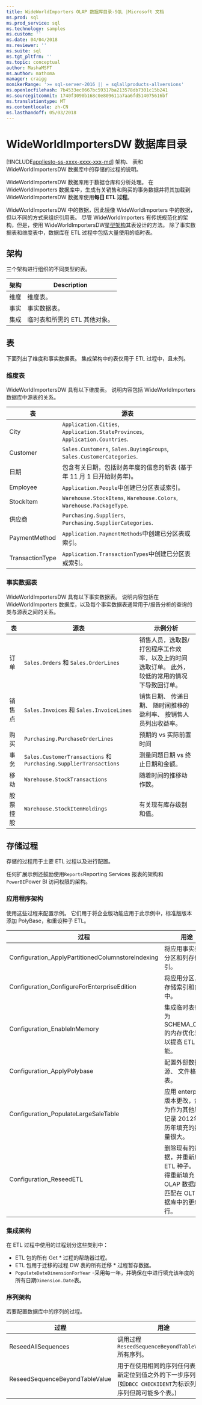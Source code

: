 ```yaml
---
title: WideWorldImporters OLAP 数据库目录-SQL |Microsoft 文档
ms.prod: sql
ms.prod_service: sql
ms.technology: samples
ms.custom: ''
ms.date: 04/04/2018
ms.reviewer: ''
ms.suite: sql
ms.tgt_pltfrm: ''
ms.topic: conceptual
author: MashaMSFT
ms.author: mathoma
manager: craigg
monikerRange: '>= sql-server-2016 || = sqlallproducts-allversions'
ms.openlocfilehash: 7b4533ec0667bc59317ba213578db7301c15b241
ms.sourcegitcommit: 1740f3090b168c0e809611a7aa6fd514075616bf
ms.translationtype: MT
ms.contentlocale: zh-CN
ms.lasthandoff: 05/03/2018
---
```

# <a name="wideworldimportersdw-database-catalog"></a>WideWorldImportersDW 数据库目录
[!INCLUDE[appliesto-ss-xxxx-xxxx-xxx-md](../includes/appliesto-ss-xxxx-xxxx-xxx-md.md)]
架构、 表和 WideWorldImportersDW 数据库中的存储的过程的说明。 

WideWorldImportersDW 数据库用于数据仓库和分析处理。 在 WideWorldImporters 数据库中，生成有关销售和购买的事务数据并将其加载到 WideWorldImportersDW 数据库使用**每日 ETL 过程**。

WideWorldImportersDW 中的数据，因此镜像 WideWorldImporters 中的数据，但以不同的方式来组织引用表。 尽管 WideWorldImporters 有传统规范化的架构，但是，使用 WideWorldImportersDW[星型架构](https://wikipedia.org/wiki/Star_schema)其表设计的方法。 除了事实数据表和维度表中，数据库在 ETL 过程中包括大量使用的临时表。

## <a name="schemas"></a>架构

三个架构进行组织的不同类型的表。

|架构|Description|
|-----------------------------|---------------------|
|维度|维度表。|
|事实|事实数据表。|  
|集成|临时表和所需的 ETL 其他对象。|  

## <a name="tables"></a>表

下面列出了维度和事实数据表。 集成架构中的表仅用于 ETL 过程中，且未列。

### <a name="dimension-tables"></a>维度表

WideWorldImportersDW 具有以下维度表。 说明内容包括 WideWorldImporters 数据库中源表的关系。

|表|源表|
|-----------------------------|---------------------|
|City|`Application.Cities`, `Application.StateProvinces`, `Application.Countries`.|
|Customer|`Sales.Customers`, `Sales.BuyingGroups`, `Sales.CustomerCategories`.|
|日期|包含有关日期，包括财务年度的信息的新表 (基于年 11 月 1 日开始财务年)。|
|Employee|`Application.People`中创建已分区表或索引。|
|StockItem|`Warehouse.StockItems`, `Warehouse.Colors`, `Warehouse.PackageType`.|
|供应商|`Purchasing.Suppliers`, `Purchasing.SupplierCategories`.|
|PaymentMethod|`Application.PaymentMethods`中创建已分区表或索引。|
|TransactionType|`Application.TransactionTypes`中创建已分区表或索引。|

### <a name="fact-tables"></a>事实数据表

WideWorldImportersDW 具有以下事实数据表。 说明内容包括在 WideWorldImporters 数据库，以及每个事实数据表通常用于/报告分析的查询的类与源表之间的关系。

|表|源表|示例分析|
|-----------------------------|---------------------|---------------------|
|订单|`Sales.Orders` 和 `Sales.OrderLines`|销售人员，选取器/打包程序工作效率，以及上的时间选取订单。 此外，较低的常用的情况下导致回订单。|
|销售点|`Sales.Invoices` 和 `Sales.InvoiceLines`|销售日期、 传递日期、 随时间推移的盈利率、 按销售人员列出收益率。|
|购买|`Purchasing.PurchaseOrderLines`|预期的 vs 实际前置时间|
|事务|`Sales.CustomerTransactions` 和 `Purchasing.SupplierTransactions`|测量问题日期 vs 终止日期和金额。|
|移动|`Warehouse.StockTransactions`|随着时间的推移动作数。|
|股票控股|`Warehouse.StockItemHoldings`|有关现有库存级别和值。|

## <a name="stored-procedures"></a>存储过程

存储的过程用于主要 ETL 过程以及进行配置。

任何扩展示例还鼓励使用`Reports`Reporting Services 报表的架构和`PowerBI`Power BI 访问权限的架构。

### <a name="application-schema"></a>应用程序架构

使用这些过程来配置示例。 它们用于将企业版功能应用于此示例中，标准版版本添加 PolyBase，和重设种子 ETL。

|过程|用途|
|-----------------------------|---------------------|
|Configuration_ApplyPartitionedColumnstoreIndexing|将应用事实表的分区和列存储索引。|
|Configuration_ConfigureForEnterpriseEdition|将应用分区，列存储索引和内存中。|
|Configuration_EnableInMemory|集成临时表替换为 SCHEMA_ONLY 的内存优化表，以提高 ETL 性能。|
|Configuration_ApplyPolybase|配置外部数据源、 文件格式和表。|
|Configuration_PopulateLargeSaleTable|应用 enterprise 版本更改，然后为作为其他历史记录 2012年日历年填充的数据量很大。|
|Configuration_ReseedETL|删除现有的数据，并重新启动 ETL 种子。 这使得重新填充 OLAP 数据库以匹配在 OLTP 数据库中的更新的行。|

### <a name="integration-schema"></a>集成架构

在 ETL 过程中使用的过程划分这些类别中：
- ETL 包的所有 Get * 过程的帮助器过程。
- ETL 包用于迁移的过程 DW 表的所有迁移 * 过程暂存数据。
- `PopulateDateDimensionForYear` -采用每一年，并确保在中进行填充该年度的所有日期`Dimension.Date`表。

### <a name="sequences-schema"></a>序列架构

若要配置数据库中的序列的过程。

|过程|用途|
|-----------------------------|---------------------|
|ReseedAllSequences|调用过程`ReseedSequenceBeyondTableValue`所有序列。|
|ReseedSequenceBeyondTableValue|用于在使用相同的序列任何表中重新定位到值之外的下一步序列值。 (如`DBCC CHECKIDENT`为标识列等效序列但跨可能多个表。)|
